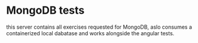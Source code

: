 # MongoDB tests

this server contains all exercises requested for MongoDB, aslo consumes a containerized local dabatase and works alongside the angular tests.
